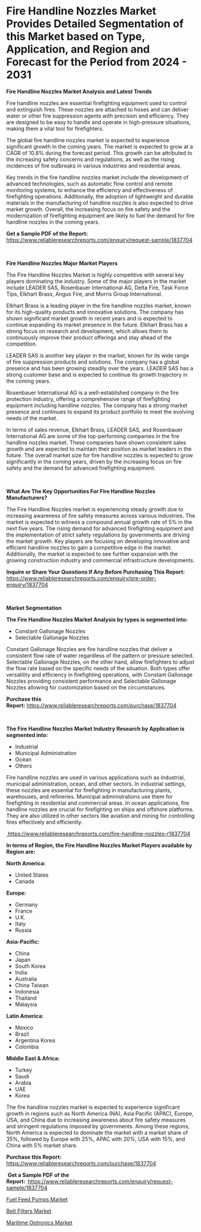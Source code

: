 <p><h1>Fire Handline Nozzles Market Provides Detailed Segmentation of this Market based on Type, Application, and Region and Forecast for the Period from 2024 - 2031</h1></p><p><strong>Fire Handline Nozzles Market Analysis and Latest Trends</strong></p>
<p><p>Fire handline nozzles are essential firefighting equipment used to control and extinguish fires. These nozzles are attached to hoses and can deliver water or other fire suppression agents with precision and efficiency. They are designed to be easy to handle and operate in high-pressure situations, making them a vital tool for firefighters.</p><p>The global fire handline nozzles market is expected to experience significant growth in the coming years. The market is expected to grow at a CAGR of 10.8% during the forecast period. This growth can be attributed to the increasing safety concerns and regulations, as well as the rising incidences of fire outbreaks in various industries and residential areas.</p><p>Key trends in the fire handline nozzles market include the development of advanced technologies, such as automatic flow control and remote monitoring systems, to enhance the efficiency and effectiveness of firefighting operations. Additionally, the adoption of lightweight and durable materials in the manufacturing of handline nozzles is also expected to drive market growth. Overall, the increasing focus on fire safety and the modernization of firefighting equipment are likely to fuel the demand for fire handline nozzles in the coming years.</p></p>
<p><strong>Get a Sample PDF of the Report:&nbsp;</strong> <a href="https://www.reliableresearchreports.com/enquiry/request-sample/1837704">https://www.reliableresearchreports.com/enquiry/request-sample/1837704</a></p>
<p>&nbsp;</p>
<p><strong>Fire Handline Nozzles Major Market Players</strong></p>
<p><p>The Fire Handline Nozzles Market is highly competitive with several key players dominating the industry. Some of the major players in the market include LEADER SAS, Rosenbauer International AG, Delta Fire, Task Force Tips, Elkhart Brass, Angus Fire, and Morris Group International.</p><p>Elkhart Brass is a leading player in the fire handline nozzles market, known for its high-quality products and innovative solutions. The company has shown significant market growth in recent years and is expected to continue expanding its market presence in the future. Elkhart Brass has a strong focus on research and development, which allows them to continuously improve their product offerings and stay ahead of the competition.</p><p>LEADER SAS is another key player in the market, known for its wide range of fire suppression products and solutions. The company has a global presence and has been growing steadily over the years. LEADER SAS has a strong customer base and is expected to continue its growth trajectory in the coming years.</p><p>Rosenbauer International AG is a well-established company in the fire protection industry, offering a comprehensive range of firefighting equipment including handline nozzles. The company has a strong market presence and continues to expand its product portfolio to meet the evolving needs of the market.</p><p>In terms of sales revenue, Elkhart Brass, LEADER SAS, and Rosenbauer International AG are some of the top-performing companies in the fire handline nozzles market. These companies have shown consistent sales growth and are expected to maintain their position as market leaders in the future. The overall market size for fire handline nozzles is expected to grow significantly in the coming years, driven by the increasing focus on fire safety and the demand for advanced firefighting equipment.</p></p>
<p>&nbsp;</p>
<p><strong>What Are The Key Opportunities For Fire Handline Nozzles Manufacturers?</strong></p>
<p><p>The Fire Handline Nozzles market is experiencing steady growth due to increasing awareness of fire safety measures across various industries. The market is expected to witness a compound annual growth rate of 5% in the next five years. The rising demand for advanced firefighting equipment and the implementation of strict safety regulations by governments are driving the market growth. Key players are focusing on developing innovative and efficient handline nozzles to gain a competitive edge in the market. Additionally, the market is expected to see further expansion with the growing construction industry and commercial infrastructure developments.</p></p>
<p><strong>Inquire or Share Your Questions If Any Before Purchasing This Report:</strong> <a href="https://www.reliableresearchreports.com/enquiry/pre-order-enquiry/1837704">https://www.reliableresearchreports.com/enquiry/pre-order-enquiry/1837704</a></p>
<p>&nbsp;</p>
<p><strong>Market Segmentation</strong></p>
<p><strong>The Fire Handline Nozzles Market Analysis by types is segmented into:</strong></p>
<p><ul><li>Constant Gallonage Nozzles</li><li>Selectable Gallonage Nozzles</li></ul></p>
<p><p>Constant Gallonage Nozzles are fire handline nozzles that deliver a consistent flow rate of water regardless of the pattern or pressure selected. Selectable Gallonage Nozzles, on the other hand, allow firefighters to adjust the flow rate based on the specific needs of the situation. Both types offer versatility and efficiency in firefighting operations, with Constant Gallonage Nozzles providing consistent performance and Selectable Gallonage Nozzles allowing for customization based on the circumstances.</p></p>
<p><strong>Purchase this Report:&nbsp;</strong><a href="https://www.reliableresearchreports.com/purchase/1837704">https://www.reliableresearchreports.com/purchase/1837704</a></p>
<p>&nbsp;</p>
<p><strong>The Fire Handline Nozzles Market Industry Research by Application is segmented into:</strong></p>
<p><ul><li>Industrial</li><li>Municipal Administration</li><li>Ocean</li><li>Others</li></ul></p>
<p><p>Fire handline nozzles are used in various applications such as industrial, municipal administration, ocean, and other sectors. In industrial settings, these nozzles are essential for firefighting in manufacturing plants, warehouses, and refineries. Municipal administrations use them for firefighting in residential and commercial areas. In ocean applications, fire handline nozzles are crucial for firefighting on ships and offshore platforms. They are also utilized in other sectors like aviation and mining for controlling fires effectively and efficiently.</p></p>
<p><a href="https://www.reliableresearchreports.com/fire-handline-nozzles-r1837704">&nbsp;https://www.reliableresearchreports.com/fire-handline-nozzles-r1837704</a></p>
<p><strong>In terms of Region, the Fire Handline Nozzles Market Players available by Region are:</strong></p>
<p>
    <p> <strong> North America: </strong>
        <ul>
            <li>United States</li>
            <li>Canada</li>
        </ul>
        </p> 
    <p> <strong> Europe: </strong>
        <ul>
            <li>Germany</li>
            <li>France</li>
            <li>U.K.</li>
            <li>Italy</li>
            <li>Russia</li>
        </ul>
        </p> 
    <p> <strong> Asia-Pacific: </strong>
        <ul>
            <li>China</li>
            <li>Japan</li>
            <li>South Korea</li>
            <li>India</li>
            <li>Australia</li>
            <li>China Taiwan</li>
            <li>Indonesia</li>
            <li>Thailand</li>
            <li>Malaysia</li>
        </ul>
        </p> 
    <p> <strong> Latin America: </strong>
        <ul>
            <li>Mexico</li>
            <li>Brazil</li>
            <li>Argentina Korea</li>
            <li>Colombia</li>
        </ul>
        </p> 
    <p> <strong> Middle East & Africa: </strong>
        <ul>
            <li>Turkey</li>
            <li>Saudi</li>
            <li>Arabia</li>
            <li>UAE</li>
            <li>Korea</li>
        </ul>
    </p>
    </p>
<p><p>The fire handline nozzles market is expected to experience significant growth in regions such as North America (NA), Asia Pacific (APAC), Europe, USA, and China due to increasing awareness about fire safety measures and stringent regulations imposed by governments. Among these regions, North America is expected to dominate the market with a market share of 35%, followed by Europe with 25%, APAC with 20%, USA with 15%, and China with 5% market share.</p></p>
<p><strong>Purchase this Report: </strong><a href="https://www.reliableresearchreports.com/purchase/1837704">https://www.reliableresearchreports.com/purchase/1837704</a></p>
<p>&nbsp;<strong>Get a Sample PDF of the Report:&nbsp;&nbsp;</strong><a href="https://www.reliableresearchreports.com/enquiry/request-sample/1837704">https://www.reliableresearchreports.com/enquiry/request-sample/1837704</a></p>
<p><strong></strong></p>
<p><p><a href="https://www.linkedin.com/pulse/analyzing-fuel-feed-pumps-market-global-industry-perspective-mvxle?trackingId=cp56eAueGV8bbBdGiMRNfg%3D%3D">Fuel Feed Pumps Market</a></p><p><a href="https://www.linkedin.com/pulse/belt-filters-market-outlook-industry-overview-forecast-2024-te8je?trackingId=huHGV7EYt0yI9hP1OP6ecw%3D%3D">Belt Filters Market</a></p><p><a href="https://github.com/vimar16th/Market-Research-Report-List-4/blob/main/maritime-optronics-market.md">Maritime Optronics Market</a></p></p>